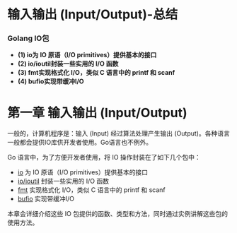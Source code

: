 # 输入输出 (Input/Output)-总结

### Golang IO包

- **(1) io为 IO 原语（I/O primitives）提供基本的接口**
- **(2) io/ioutil封装一些实用的 I/O 函数**
- **(3) fmt实现格式化 I/O，类似 C 语言中的 printf 和 scanf**
- **(4) bufio实现带缓冲I/O**

# 第一章 输入输出 (Input/Output)

一般的，计算机程序是：输入 (Input) 经过算法处理产生输出 (Output)。各种语言一般都会提供IO库供开发者使用。Go语言也不例外。

Go 语言中，为了方便开发者使用，将 IO 操作封装在了如下几个包中：

- [io](http://docs.studygolang.com/pkg/io/) 为 IO 原语（I/O primitives）提供基本的接口
- [io/ioutil](http://docs.studygolang.com/pkg/io/ioutil/) 封装一些实用的 I/O 函数
- [fmt](http://docs.studygolang.com/pkg/fmt/) 实现格式化 I/O，类似 C 语言中的 printf 和 scanf
- [bufio](http://docs.studygolang.com/pkg/bufio/) 实现带缓冲I/O

本章会详细介绍这些 IO 包提供的函数、类型和方法，同时通过实例讲解这些包的使用方法。
